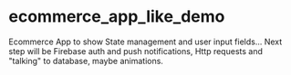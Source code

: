 # ecommerce_app_like_demo

Ecommerce App to show State management and user input fields... Next step will be Firebase auth and push notifications, Http requests and "talking" to database, maybe animations.
